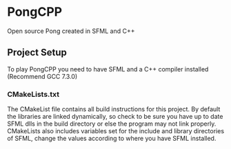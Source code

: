 # PongCPP
Open source Pong created in SFML and C++


## Project Setup
To play PongCPP you need to have SFML and a C++ compiler installed (Recommend GCC 7.3.0)
### CMakeLists.txt
The CMakeList file contains all build instructions for this project. By default the libraries are linked dynamically, 
so check to be sure you have up to date SFML dlls in the build directory or else the program may not link properly.
CMakeLists also includes variables set for the include and library directories of SFML, change the values according to where you have SFML installed.
